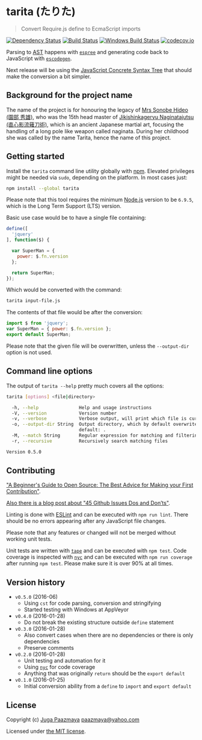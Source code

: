 # tarita (たりた)

> Convert Require.js define to EcmaScript imports

[![Dependency Status](https://gemnasium.com/paazmaya/tarita.svg)](https://gemnasium.com/paazmaya/tarita)
[![Build Status](https://travis-ci.org/paazmaya/tarita.svg?branch=master)](https://travis-ci.org/paazmaya/tarita)
[![Windows Build Status](https://ci.appveyor.com/api/projects/status/5chh43ed57icvv33/branch/master?svg=true)](https://ci.appveyor.com/project/paazmaya/tarita)
[![codecov.io](https://codecov.io/github/paazmaya/tarita/coverage.svg?branch=master)](https://codecov.io/github/paazmaya/tarita?branch=master)

Parsing to [AST](https://github.com/estree/estree) happens with
[`espree`](https://github.com/eslint/espree) and generating code back to JavaScript with
[`escodegen`](https://github.com/estools/escodegen).

Next release will be using the [JavaScript Concrete Syntax Tree](https://github.com/cst/cst)
that should make the conversion a bit simpler.

## Background for the project name

The name of the project is for honouring the legacy of
[Mrs Sonobe Hideo (園部 秀雄)](https://ja.wikipedia.org/wiki/%E5%9C%92%E9%83%A8%E7%A7%80%E9%9B%84),
who was the 15th head master of
[Jikishinkageryu Naginatajutsu (直心影流薙刀術)](http://naginata.fi/en/koryu),
which is an ancient Japanese martial art, focusing the handling of a long pole like weapon
called naginata.
During her childhood she was called by the name Tarita, hence the name of this project.

## Getting started

Install the `tarita` command line utility globally with [npm](https://www.npmjs.com/).
Elevated privileges might be needed via `sudo`, depending on the platform. In most cases just:

```sh
npm install --global tarita
```

Please note that this tool requires the minimum [Node.js](https://nodejs.org/en/)
version to be `6.9.5`, which is the Long Term Support (LTS) version.

Basic use case would be to have a single file containing:

```js
define([
  'jquery'
], function($) {

  var SuperMan = {
    power: $.fn.version
  };

  return SuperMan;
});
```

Which would be converted with the command:

```sh
tarita input-file.js
```

The contents of that file would be after the conversion:

```js
import $ from 'jquery';
var SuperMan = { power: $.fn.version };
export default SuperMan;
```

Please note that the given file will be overwritten, unless the `--output-dir` option is not used.

## Command line options

The output of `tarita --help` pretty much covers all the options:

```sh
tarita [options] <file|directory>

  -h, --help               Help and usage instructions
  -V, --version            Version number
  -v, --verbose            Verbose output, will print which file is currently being processed
  -o, --output-dir String  Output directory, which by default overwrites the original files -
                           default: .
  -M, --match String       Regular expression for matching and filtering files - default: \.js$
  -r, --recursive          Recursively search matching files

Version 0.5.0
```

## Contributing

["A Beginner's Guide to Open Source: The Best Advice for Making your First Contribution"](http://hf.heidilabs.com/blog/a-beginners-guide-to-open-source-making-your-first-contribution).

[Also there is a blog post about "45 Github Issues Dos and Don’ts"](https://davidwalsh.name/45-github-issues-dos-donts).

Linting is done with [ESLint](http://eslint.org) and can be executed with `npm run lint`.
There should be no errors appearing after any JavaScript file changes.

Please note that any features or changed will not be merged without working unit tests.

Unit tests are written with [`tape`](https://github.com/substack/tape) and can be executed with `npm test`.
Code coverage is inspected with [`nyc`](https://github.com/istanbuljs/nyc) and
can be executed with `npm run coverage` after running `npm test`.
Please make sure it is over 90% at all times.

## Version history

* `v0.5.0` (2016-06)
    - Using `cst` for code parsing, conversion and stringifying
    - Started testing with Windows at AppVeyor
* `v0.4.0` (2016-01-28)
    - Do not break the existing structure outside `define` statement
* `v0.3.0` (2016-01-28)
    - Also convert cases when there are no dependencies or there is only dependencies
    - Preserve comments
* `v0.2.0` (2016-01-28)
    - Unit testing and automation for it
    - Using [`nyc`](https://www.npmjs.com/package/nyc) for code coverage
    - Anything that was originally `return` should be the `export default`
* `v0.1.0` (2016-01-25)
    - Initial conversion ability from a `define` to `import` and `export default`


## License

Copyright (c) [Juga Paazmaya](https://paazmaya.fi) <paazmaya@yahoo.com>

Licensed under [the MIT license](./LICENSE).
